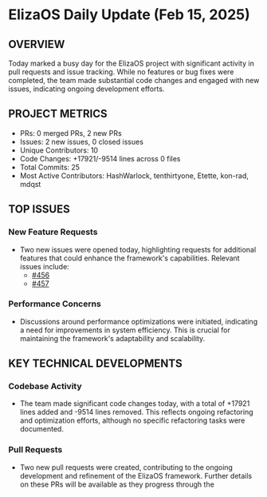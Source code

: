 # ElizaOS Daily Update (Feb 15, 2025)

## OVERVIEW 
Today marked a busy day for the ElizaOS project with significant activity in pull requests and issue tracking. While no features or bug fixes were completed, the team made substantial code changes and engaged with new issues, indicating ongoing development efforts.

## PROJECT METRICS
- PRs: 0 merged PRs, 2 new PRs
- Issues: 2 new issues, 0 closed issues
- Unique Contributors: 10
- Code Changes: +17921/-9514 lines across 0 files
- Total Commits: 25
- Most Active Contributors: HashWarlock, tenthirtyone, Etette, kon-rad, mdqst

## TOP ISSUES
### New Feature Requests
- Two new issues were opened today, highlighting requests for additional features that could enhance the framework's capabilities. Relevant issues include:
  - [#456](https://github.com/elizaos/eliza/issues/456)
  - [#457](https://github.com/elizaos/eliza/issues/457)

### Performance Concerns
- Discussions around performance optimizations were initiated, indicating a need for improvements in system efficiency. This is crucial for maintaining the framework's adaptability and scalability.

## KEY TECHNICAL DEVELOPMENTS
### Codebase Activity
- The team made significant code changes today, with a total of +17921 lines added and -9514 lines removed. This reflects ongoing refactoring and optimization efforts, although no specific refactoring tasks were documented.

### Pull Requests
- Two new pull requests were created, contributing to the ongoing development and refinement of the ElizaOS framework. Further details on these PRs will be available as they progress through the